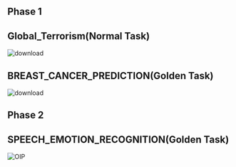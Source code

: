 ## Phase 1


## Global_Terrorism(Normal Task)
![download](https://github.com/AshwaniRathi9/CVIP/assets/138287901/38a82da5-33d6-463d-bb09-9e6d36f8911d)

## BREAST_CANCER_PREDICTION(Golden Task)
![download](https://github.com/AshwaniRathi9/CVIP/assets/138287901/14180a6b-1b79-4bb5-a599-018377f36041)


## Phase 2


## SPEECH_EMOTION_RECOGNITION(Golden Task)
![OIP](https://github.com/AshwaniRathi9/CVIP/assets/138287901/afe60685-f6e7-484c-8778-d845585615e1)
